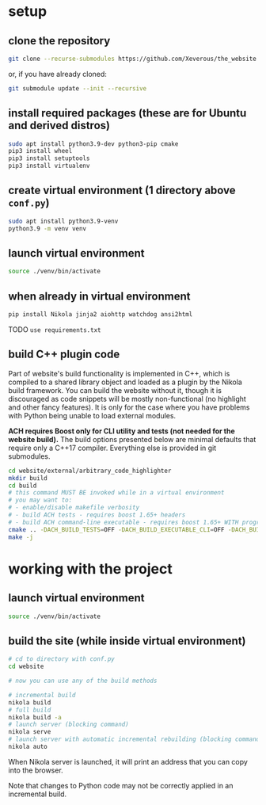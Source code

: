 # setup

## clone the repository

```sh
git clone --recurse-submodules https://github.com/Xeverous/the_website.git
```

or, if you have already cloned:

```sh
git submodule update --init --recursive
```

## install required packages (these are for Ubuntu and derived distros)

```sh
sudo apt install python3.9-dev python3-pip cmake
pip3 install wheel
pip3 install setuptools
pip3 install virtualenv
```

## create virtual environment (1 directory above `conf.py`)

```sh
sudo apt install python3.9-venv
python3.9 -m venv venv
```

## launch virtual environment

```sh
source ./venv/bin/activate
```

## when already in virtual environment

```sh
pip install Nikola jinja2 aiohttp watchdog ansi2html
```

TODO `use requirements.txt`

## build C++ plugin code

Part of website's build functionality is implemented in C++, which is compiled to a shared library object and loaded as a plugin by the Nikola build framework. You can build the website without it, though it is discouraged as code snippets will be mostly non-functional (no highlight and other fancy features). It is only for the case where you have problems with Python being unable to load external modules.

**ACH requires Boost only for CLI utility and tests (not needed for the website build).** The build options presented below are minimal defaults that require only a C++17 compiler. Everything else is provided in git submodules.

```sh
cd website/external/arbitrary_code_highlighter
mkdir build
cd build
# this command MUST BE invoked while in a virtual environment
# you may want to:
# - enable/disable makefile verbosity
# - build ACH tests - requires boost 1.65+ headers
# - build ACH command-line executable - requires boost 1.65+ WITH program_options built
cmake .. -DACH_BUILD_TESTS=OFF -DACH_BUILD_EXECUTABLE_CLI=OFF -DACH_BUILD_PYTHON_MODULE=ON -DPYTHON_EXECUTABLE:FILEPATH=`which python` -DCMAKE_VERBOSE_MAKEFILE=ON
make -j
```

# working with the project

## launch virtual environment

```sh
source ./venv/bin/activate
```

## build the site (while inside virtual environment)

```sh
# cd to directory with conf.py
cd website

# now you can use any of the build methods

# incremental build
nikola build
# full build
nikola build -a
# launch server (blocking command)
nikola serve
# launch server with automatic incremental rebuilding (blocking command)
nikola auto
```

When Nikola server is launched, it will print an address that you can copy into the browser.

Note that changes to Python code may not be correctly applied in an incremental build.
